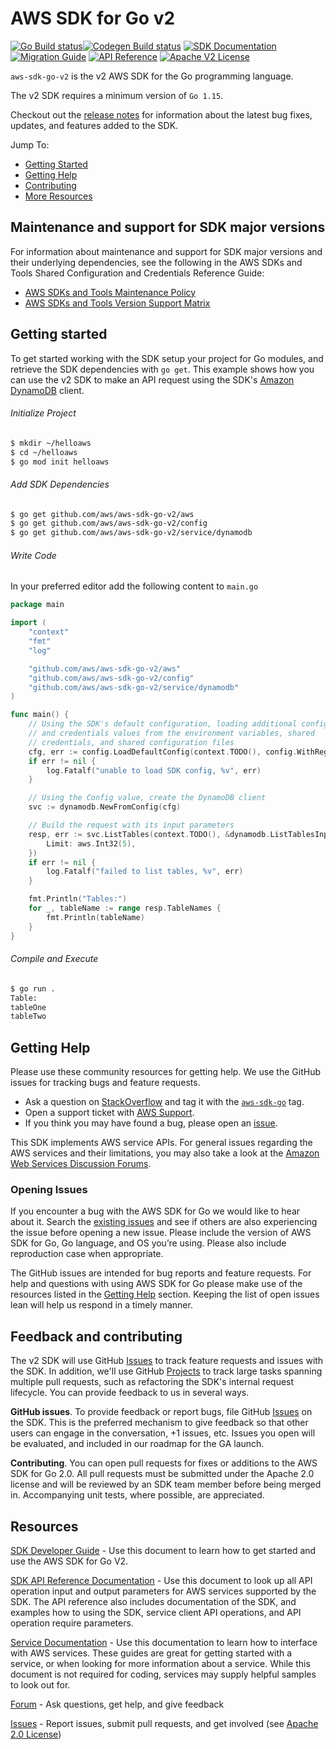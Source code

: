 # AWS SDK for Go v2

[![Go Build status](https://github.com/aws/aws-sdk-go-v2/actions/workflows/go.yml/badge.svg?branch=main)](https://github.com/aws/aws-sdk-go-v2/actions/workflows/go.yml)[![Codegen Build status](https://github.com/aws/aws-sdk-go-v2/actions/workflows/codegen.yml/badge.svg?branch=main)](https://github.com/aws/aws-sdk-go-v2/actions/workflows/codegen.yml) [![SDK Documentation](https://img.shields.io/badge/SDK-Documentation-blue)](https://aws.github.io/aws-sdk-go-v2/docs/) [![Migration Guide](https://img.shields.io/badge/Migration-Guide-blue)](https://aws.github.io/aws-sdk-go-v2/docs/migrating/) [![API Reference](https://img.shields.io/badge/api-reference-blue.svg)](https://pkg.go.dev/mod/github.com/aws/aws-sdk-go-v2) [![Apache V2 License](https://img.shields.io/badge/license-Apache%20V2-blue.svg)](https://github.com/aws/aws-sdk-go/blob/master/LICENSE.txt)


`aws-sdk-go-v2` is the v2 AWS SDK for the Go programming language.

The v2 SDK requires a minimum version of `Go 1.15`.

Checkout out the [release notes](https://github.com/aws/aws-sdk-go-v2/releases) for information about the latest bug
fixes, updates, and features added to the SDK.

Jump To:
* [Getting Started](#getting-started)
* [Getting Help](#getting-help)
* [Contributing](#feedback-and-contributing)
* [More Resources](#resources)

## Maintenance and support for SDK major versions

For information about maintenance and support for SDK major versions and their underlying dependencies, see the
following in the AWS SDKs and Tools Shared Configuration and Credentials Reference Guide:

* [AWS SDKs and Tools Maintenance Policy](https://docs.aws.amazon.com/credref/latest/refdocs/maint-policy.html)
* [AWS SDKs and Tools Version Support Matrix](https://docs.aws.amazon.com/credref/latest/refdocs/version-support-matrix.html)

## Getting started
To get started working with the SDK setup your project for Go modules, and retrieve the SDK dependencies with `go get`.
This example shows how you can use the v2 SDK to make an API request using the SDK's [Amazon DynamoDB] client.

###### Initialize Project
```sh
$ mkdir ~/helloaws
$ cd ~/helloaws
$ go mod init helloaws
```
###### Add SDK Dependencies
```sh
$ go get github.com/aws/aws-sdk-go-v2/aws
$ go get github.com/aws/aws-sdk-go-v2/config
$ go get github.com/aws/aws-sdk-go-v2/service/dynamodb
```

###### Write Code
In your preferred editor add the following content to `main.go`

```go
package main

import (
    "context"
    "fmt"
    "log"

    "github.com/aws/aws-sdk-go-v2/aws"
    "github.com/aws/aws-sdk-go-v2/config"
    "github.com/aws/aws-sdk-go-v2/service/dynamodb"
)

func main() {
    // Using the SDK's default configuration, loading additional config
    // and credentials values from the environment variables, shared
    // credentials, and shared configuration files
    cfg, err := config.LoadDefaultConfig(context.TODO(), config.WithRegion("us-west-2"))
    if err != nil {
        log.Fatalf("unable to load SDK config, %v", err)
    }

    // Using the Config value, create the DynamoDB client
    svc := dynamodb.NewFromConfig(cfg)

    // Build the request with its input parameters
    resp, err := svc.ListTables(context.TODO(), &dynamodb.ListTablesInput{
        Limit: aws.Int32(5),
    })
    if err != nil {
        log.Fatalf("failed to list tables, %v", err)
    }

    fmt.Println("Tables:")
    for _, tableName := range resp.TableNames {
        fmt.Println(tableName)
    }
}
```

###### Compile and Execute
```sh
$ go run .
Table:
tableOne
tableTwo
```

## Getting Help

Please use these community resources for getting help. We use the GitHub issues
for tracking bugs and feature requests.

* Ask a question on [StackOverflow](http://stackoverflow.com/) and tag it with the [`aws-sdk-go`](http://stackoverflow.com/questions/tagged/aws-sdk-go) tag.
* Open a support ticket with [AWS Support](http://docs.aws.amazon.com/awssupport/latest/user/getting-started.html).
* If you think you may have found a bug, please open an [issue](https://github.com/aws/aws-sdk-go-v2/issues/new/choose).

This SDK implements AWS service APIs. For general issues regarding the AWS services and their limitations, you may also take a look at the [Amazon Web Services Discussion Forums](https://forums.aws.amazon.com/).

### Opening Issues

If you encounter a bug with the AWS SDK for Go we would like to hear about it.
Search the [existing issues][Issues] and see
if others are also experiencing the issue before opening a new issue. Please
include the version of AWS SDK for Go, Go language, and OS you’re using. Please
also include reproduction case when appropriate.

The GitHub issues are intended for bug reports and feature requests. For help
and questions with using AWS SDK for Go please make use of the resources listed
in the [Getting Help](#getting-help) section.
Keeping the list of open issues lean will help us respond in a timely manner.

## Feedback and contributing

The v2 SDK will use GitHub [Issues] to track feature requests and issues with the SDK. In addition, we'll use GitHub [Projects] to track large tasks spanning multiple pull requests, such as refactoring the SDK's internal request lifecycle. You can provide feedback to us in several ways. 

**GitHub issues**. To provide feedback or report bugs, file GitHub [Issues] on the SDK. This is the preferred mechanism to give feedback so that other users can engage in the conversation, +1 issues, etc. Issues you open will be evaluated, and included in our roadmap for the GA launch.

**Contributing**. You can open pull requests for fixes or additions to the AWS SDK for Go 2.0. All pull requests must be submitted under the Apache 2.0 license and will be reviewed by an SDK team member before being merged in. Accompanying unit tests, where possible, are appreciated.

## Resources

[SDK Developer Guide](https://aws.github.io/aws-sdk-go-v2/docs/) - Use this document to learn how to get started and
use the AWS SDK for Go V2.

[SDK API Reference Documentation](https://pkg.go.dev/mod/github.com/aws/aws-sdk-go-v2) - Use this
document to look up all API operation input and output parameters for AWS
services supported by the SDK. The API reference also includes documentation of
the SDK, and examples how to using the SDK, service client API operations, and
API operation require parameters.

[Service Documentation](https://aws.amazon.com/documentation/) - Use this
documentation to learn how to interface with AWS services. These guides are
great for getting started with a service, or when looking for more 
information about a service. While this document is not required for coding, 
services may supply helpful samples to look out for.

[Forum](https://forums.aws.amazon.com/forum.jspa?forumID=293) - Ask questions, get help, and give feedback

[Issues] - Report issues, submit pull requests, and get involved
  (see [Apache 2.0 License][license])

[Dep]: https://github.com/golang/dep
[Issues]: https://github.com/aws/aws-sdk-go-v2/issues
[Projects]: https://github.com/aws/aws-sdk-go-v2/projects
[CHANGELOG]: https://github.com/aws/aws-sdk-go-v2/blob/master/CHANGELOG.md
[Amazon DynamoDB]: https://aws.amazon.com/dynamodb/
[design]: https://github.com/aws/aws-sdk-go-v2/blob/master/DESIGN.md  
[license]: http://aws.amazon.com/apache2.0/
